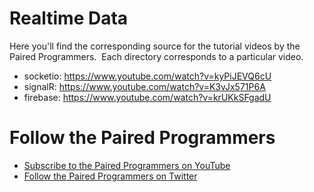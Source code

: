 Realtime Data
=============

Here you'll find the corresponding source for the tutorial videos by the Paired Programmers.&nbsp; Each directory corresponds to a particular video.

<ul>
  <li>socketio: <a href="https://www.youtube.com/watch?v=kyPiJEVQ6cU">https://www.youtube.com/watch?v=kyPiJEVQ6cU</a></li>
  <li>signalR: <a href="https://www.youtube.com/watch?v=K3vJx571P6A">https://www.youtube.com/watch?v=K3vJx571P6A</a></li>
  <li>firebase: <a href="https://www.youtube.com/watch?v=krUKkSFgadU">https://www.youtube.com/watch?v=krUKkSFgadU</a></li>
</ul>

<h1>Follow the Paired Programmers</h1>
<ul>
  <li><a href="https://www.youtube.com/channel/UCyFgdOQhteO_EWAQKh7zOvA">Subscribe to the Paired Programmers on YouTube</a></li>
  <li><a href="https://twitter.com/PairedPrgmrs">Follow the Paired Programmers on Twitter</a></li>
</ul>
